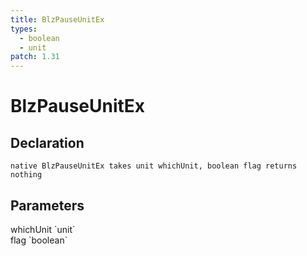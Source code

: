 ```yaml
---
title: BlzPauseUnitEx
types:
  - boolean
  - unit
patch: 1.31
---
```


# BlzPauseUnitEx

## Declaration

```
native BlzPauseUnitEx takes unit whichUnit, boolean flag returns nothing
```

## Parameters
<dl>
  <dt>whichUnit `unit`</dt>
  <dd></dd>

  <dt>flag `boolean`</dt>
  <dd></dd>
</dl>